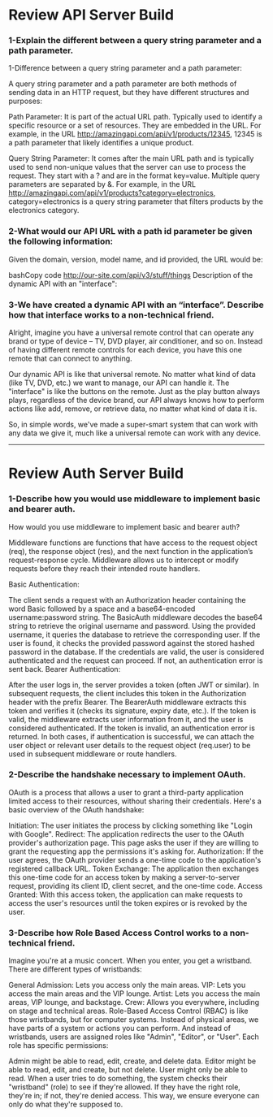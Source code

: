 # Review API Server Build
### 1-Explain the different between a query string parameter and a path parameter.

1-Difference between a query string parameter and a path parameter:

A query string parameter and a path parameter are both methods of sending data in an HTTP request, but they have different structures and purposes:

Path Parameter: It is part of the actual URL path. Typically used to identify a specific resource or a set of resources. They are embedded in the URL. For example, in the URL http://amazingapi.com/api/v1/products/12345, 12345 is a path parameter that likely identifies a unique product.

Query String Parameter: It comes after the main URL path and is typically used to send non-unique values that the server can use to process the request. They start with a ? and are in the format key=value. Multiple query parameters are separated by &. For example, in the URL http://amazingapi.com/api/v1/products?category=electronics, category=electronics is a query string parameter that filters products by the electronics category.

### 2-What would our API URL with a path id parameter be given the following information:
Given the domain, version, model name, and id provided, the URL would be:

bashCopy code
http://our-site.com/api/v3/stuff/things
Description of the dynamic API with an "interface":


### 3-We have created a dynamic API with an “interface”. Describe how that interface works to a non-technical friend.
Alright, imagine you have a universal remote control that can operate any brand or type of device – TV, DVD player, air conditioner, and so on. Instead of having different remote controls for each device, you have this one remote that can connect to anything.

Our dynamic API is like that universal remote. No matter what kind of data (like TV, DVD, etc.) we want to manage, our API can handle it. The "interface" is like the buttons on the remote. Just as the play button always plays, regardless of the device brand, our API always knows how to perform actions like add, remove, or retrieve data, no matter what kind of data it is.

So, in simple words, we've made a super-smart system that can work with any data we give it, much like a universal remote can work with any device.
*** 
# Review Auth Server Build

### 1-Describe how you would use middleware to implement basic and bearer auth.
How would you use middleware to implement basic and bearer auth?

Middleware functions are functions that have access to the request object (req), the response object (res), and the next function in the application’s request-response cycle. Middleware allows us to intercept or modify requests before they reach their intended route handlers.

Basic Authentication:

The client sends a request with an Authorization header containing the word Basic followed by a space and a base64-encoded username:password string.
The BasicAuth middleware decodes the base64 string to retrieve the original username and password.
Using the provided username, it queries the database to retrieve the corresponding user.
If the user is found, it checks the provided password against the stored hashed password in the database.
If the credentials are valid, the user is considered authenticated and the request can proceed. If not, an authentication error is sent back.
Bearer Authentication:

After the user logs in, the server provides a token (often JWT or similar).
In subsequent requests, the client includes this token in the Authorization header with the prefix Bearer.
The BearerAuth middleware extracts this token and verifies it (checks its signature, expiry date, etc.).
If the token is valid, the middleware extracts user information from it, and the user is considered authenticated.
If the token is invalid, an authentication error is returned.
In both cases, if authentication is successful, we can attach the user object or relevant user details to the request object (req.user) to be used in subsequent middleware or route handlers.

### 2-Describe the handshake necessary to implement OAuth.

OAuth is a process that allows a user to grant a third-party application limited access to their resources, without sharing their credentials. Here's a basic overview of the OAuth handshake:

Initiation: The user initiates the process by clicking something like "Login with Google".
Redirect: The application redirects the user to the OAuth provider's authorization page. This page asks the user if they are willing to grant the requesting app the permissions it's asking for.
Authorization: If the user agrees, the OAuth provider sends a one-time code to the application's registered callback URL.
Token Exchange: The application then exchanges this one-time code for an access token by making a server-to-server request, providing its client ID, client secret, and the one-time code.
Access Granted: With this access token, the application can make requests to access the user's resources until the token expires or is revoked by the user.


### 3-Describe how Role Based Access Control works to a non-technical friend.

Imagine you're at a music concert. When you enter, you get a wristband. There are different types of wristbands:

General Admission: Lets you access only the main areas.
VIP: Lets you access the main areas and the VIP lounge.
Artist: Lets you access the main areas, VIP lounge, and backstage.
Crew: Allows you everywhere, including on stage and technical areas.
Role-Based Access Control (RBAC) is like those wristbands, but for computer systems. Instead of physical areas, we have parts of a system or actions you can perform. And instead of wristbands, users are assigned roles like "Admin", "Editor", or "User". Each role has specific permissions:

Admin might be able to read, edit, create, and delete data.
Editor might be able to read, edit, and create, but not delete.
User might only be able to read.
When a user tries to do something, the system checks their "wristband" (role) to see if they're allowed. If they have the right role, they're in; if not, they're denied access. This way, we ensure everyone can only do what they're supposed to.
